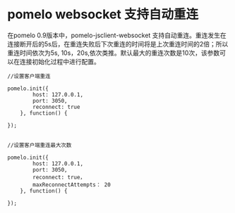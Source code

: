 # pomelo websocket 支持自动重连

在pomelo 0.9版本中，pomelo-jsclient-websocket 支持自动重连。重连发生在连接断开后的5s后，在重连失败后下次重连的时间将是上次重连时间的2倍；所以重连时间依次为5s, 10s，20s,依次类推。默认最大的重连次数是10次，该参数可以在连接初始化过程中进行配置。

```
//设置客户端重连

pomelo.init({
		host: 127.0.0.1,
		port: 3050,
		reconnect: true
	}, function() {

});


//设置客户端重连最大次数

pomelo.init({
		host: 127.0.0.1,
		port: 3050,
		reconnect: true，
  		maxReconnectAttempts： 20
	}, function() {

});


```
